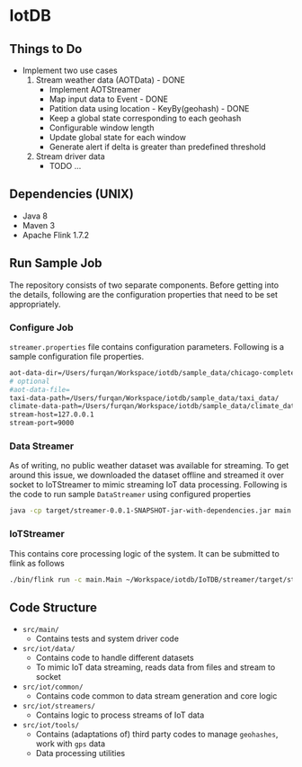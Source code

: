 # IotDB

## Things to Do
* Implement two use cases
  1. Stream weather data (AOTData) - DONE
     * Implement AOTStreamer
     * Map input data to Event - DONE
     * Patition data using location - KeyBy(geohash) - DONE
     * Keep a global state corresponding to each geohash
     * Configurable window length
     * Update global state for each window
     * Generate alert if delta is greater than predefined threshold
  2. Stream driver data
     * TODO ...

## Dependencies (UNIX)
* Java 8
* Maven 3
* Apache Flink 1.7.2

## Run Sample Job
The repository consists of two separate components. Before getting into the details, following are the configuration properties that need to be set appropriately.
### Configure Job
`streamer.properties` file contains configuration parameters. Following is a sample configuration file properties.
```bash
aot-data-dir=/Users/furqan/Workspace/iotdb/sample_data/chicago-complete.daily.2019-03-31/
# optional
#aot-data-file=
taxi-data-path=/Users/furqan/Workspace/iotdb/sample_data/taxi_data/
climate-data-path=/Users/furqan/Workspace/iotdb/sample_data/climate_data/
stream-host=127.0.0.1
stream-port=9000
```
### Data Streamer
As of writing, no public weather dataset was available for streaming. To get around this issue, we downloaded the dataset offline and streamed it over socket to IoTStreamer to mimic streaming IoT data processing. Following is the code to run sample `DataStreamer` using configured properties
```bash
java -cp target/streamer-0.0.1-SNAPSHOT-jar-with-dependencies.jar main.DataStreamer
```

### IoTStreamer
This contains core processing logic of the system. It can be submitted to flink as follows
```bash
./bin/flink run -c main.Main ~/Workspace/iotdb/IoTDB/streamer/target/streamer-0.0.1-SNAPSHOT-jar-with-dependencies.jar
```

## Code Structure
* `src/main/`
  * Contains tests and system driver code
* `src/iot/data/`
  * Contains code to handle different datasets
  * To mimic IoT data streaming, reads data from files and stream to socket
* `src/iot/common/`
  * Contains code common to data stream generation and core logic
* `src/iot/streamers/`
  * Contains logic to process streams of IoT data
* `src/iot/tools/`
  * Contains (adaptations of) third party codes to manage `geohashes`, work with `gps` data
  * Data processing utilities
